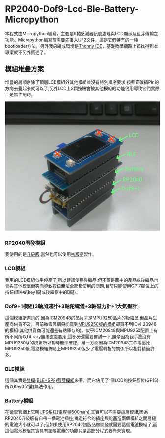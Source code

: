 # RP2040-Dof9-Lcd-Ble-Battery-Micropython
本程式由Micropython編寫，主要是9軸感測器訊號處理與LCD顯示及藍芽傳輸之功能。Micropython編寫前需要先掛入[UF2](http://www.micropython.org/download/rp2-pico/)文件，這是它們特有的一種bootloader方法，另外我的編成環境是[Thonny IDE](https://thonny.org/)，基礎教學網路上都找得到本專案就不另外贅述了。

## 模組堆疊方案
堆疊的層順序除了頂層LCD模組外其他模組並沒有特別順序要求,按照正確插Pin的方向去疊起來就可以了,另外LCD上3顆按鈕會被其他模組的功能佔用導致它們實際上是無作用的。

![全部模組](/images/AllModelView.png)

### RP2040開發模組
我使用的是[升級版](https://www.waveshare.net/shop/RP2040-Plus.htm),當然也可以使用[初版品](https://www.waveshare.net/shop/Raspberry-Pi-Pico.htm)製作。

### LCD模組
我用的LCD模組似乎停產了!所以建議使用[後繼品](https://www.waveshare.net/shop/Pico-LCD-1.14.htm);但不管是圖中的產品或後繼品也會與其他模組衝突而導致按鈕無法全部都使用的問題,目前只能使用GP17腳位上的按鈕(圖中的key1鍵或後繼品中的B鍵)。

### Dof9+1模組(3軸加速計+3軸陀螺儀+3軸磁力計+1大氣壓計)
這個模組挺尷尬的,因為ICM20948的晶片才是MPU9250晶片的後繼品,但晶片生產商供貨不及，目前微雪官網只能買到[MPU9250版的模組](https://www.waveshare.net/shop/Pico-10DOF-IMU.htm)卻買不到ICM-20948的模組(其他供貨商可能還是有點庫存的)。似乎ICM20948與MPU9250配置上有所不同所以Library無法直接套用,這部分還需要嘗試一下,無奈因為我手邊沒有MPU9250版的模組所以暫時無法確認。另一方面因為ICM20948工作電壓比MPU9250低,電路模組佈局上MPU9250版少了電壓轉換的關係所以相對精簡許多。

### BLE模組
這個其實是[雙模(BLE+SPP)藍芽模組](https://www.waveshare.net/shop/Pico-BLE.htm)來著，而它佔用了1個LCD的按鈕腳位(GP15)所以Key0(A鍵)無法作用。

### Battery模組
在微雪官網上它叫[UPS系統(電容量600mah)](https://www.waveshare.net/shop/Pico-UPS-B.htm),其實可以不需要這層模組,因為RP2040升級版有自帶一個電池插座,挑選符合的插座與能塞進兩個模組之間層縫的電池大小就可以了;但如果使用RP2040初版品做開發就需要這個電池模組了,而這個電池模組其實具有讀取電量的功能只是這部分程式我尚未實現。
